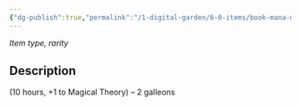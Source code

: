 ```yaml
---
{"dg-publish":true,"permalink":"/1-digital-garden/6-0-items/book-mana-mechanics/","tags":["#item","#mundane","#book"]}
---
```


*Item type, rarity*

## Description

(10 hours, +1 to Magical Theory) – 2 galleons